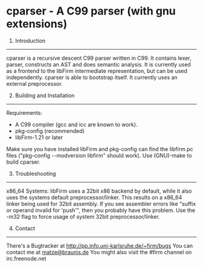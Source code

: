 cparser - A C99 parser (with gnu extensions)
============================================

1. Introduction
---------------

cparser is a recursive descent C99 parser written in C99. It contains lexer,
parser, constructs an AST and does semantic analysis. It is currently used as
a frontend to the libFirm intermediate representation, but can be used
independently. cparser is able to bootstrap itself. It currently uses an
external preprocessor.

2. Building and Installation
----------------------------

Requirements:

* A C99 compiler (gcc and icc are known to work).
* pkg-config (recommended)
* libFirm-1.21 or later

Make sure you have installed libFirm and pkg-config can find the libfirm.pc
files ("pkg-config --modversion libfirm" should work). Use (GNU)-make to build
cparser.

3. Troubleshooting
------------------

x86\_64 Systems:
libFirm uses a 32bit x86 backend by default, while it also uses the systems
default preprocessor/linker. This results on a x86\_64 linker being used
for 32bit assembly. If you see assembler errors like
"suffix or operand invalid for 'push'", then you probably have this problem.
Use the -m32 flag to force usage of system 32bit preprocessor/linker.

4. Contact
----------

There's a Bugtracker at http://pp.info.uni-karlsruhe.de/~firm/bugs
You can contact me at matze@braunis.de
You might also visit the #firm channel on irc.freenode.net
